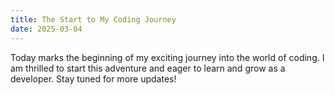 ```yaml
---
title: The Start to My Coding Journey
date: 2025-03-04
---
```

Today marks the beginning of my exciting journey into the world of coding. I am thrilled to start this adventure and eager to learn and grow as a developer. Stay tuned for more updates!
